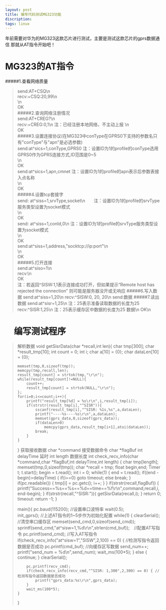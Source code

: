 ```yaml
---
layout: post
title: 编写代码测试MG323功能
discription: 
tags: linux
---
```


年前需要对华为的MG323这款芯片进行测试，主要是测试这款芯片的gprs数据通信
那就从AT指令开始吧！　　

 MG323的AT指令
=====
#####1.查看网络质量  
> send:AT+CSQ\n  
> recv:+CSQ:20,99\n  
>      \n  
>      OK  
#####2.查询网络注册情况  
> send:AT+CREG?\n  
> recv:+CREG:0,1\n  注：已经注册本地网络，不主动上报
>            \n  
>            OK  
#####3.设置连接协议(在MG323中conType在GPRS0下支持的参数名只有"conType"与"apn"是必选参数)  
> send:at^sics=1,conType,GPRS0   注：设置ID为1的profile的conType选用GPRS0作为GPRS连接方式,ID范围是0~5  
>            \n  
>            OK  
> send:at^sics=1,apn,cmnet       注：设置ID为1的profile的apn表示后参数表接入点名称  
>            \n  
>            OK  
#####4.设置tcp套接字   
> send: at^siss=1,srvType,socket\n　　注：设置ID为1的profile的srvType服务类型设置为socket模式  
>                  \n  
>                  OK  
> send: at^siss=1,conId,0\n           注：设置ID为1的profile的srvType服务类型设置为socket模式  
>                  \n  
>                  OK  
> send:at^siss=1,address,"socktcp://ip:port"\n  
>                  \n  
>                  OK  
#####5.打开连接  
> send:at^siso=1\n  
> recv:\n  
>      OK  
注：若返回^SISW:1,1表示连接成功打开，但如果提示“Remote host has rejected the connection”
则可能是服务器没开或无响应
#####6.写入数据
> send:at^siss=1,20\n
> recv:^SISW:0, 20, 20\n
> send:数据
#####7.读出数据
> send:at^sisr=1,25\n   注：25表示准备读取数据的长度为25
> recv:^SISR:1,25\n     注：25表示缓存区中数据的长度为25
>      数据\n
>      OK\n

　编写测试程序
====
> 解析数据
> void getSisrData(char \*recall,int len){
>     char tmp[300];
>     char *result_tmp[10];
>     int count = 0;
>     int i;
>     char a[10] = {0};
>     char dataLen[10] = {0};
>
>     memset(tmp,0,sizeof(tmp));
>     memcpy(tmp,recall,len);
>     result_tmp[count] = strtok(tmp,"\r\n");    
>     while(result_tmp[count]!=NULL){
>         count++;
>         result_tmp[count] = strtok(NULL,"\r\n");
>     };
>     for(i=0;i<=count;i++){
>         printf("result_tmp[%d] = %s\r\n",i,result_tmp[i]);
>         if(strstr(result_tmp[i],"^SISR")){
>             sscanf(result_tmp[i],"^SISR: %1s,%s",a,dataLen);
>             printf("----%s----%s\r\n",a,dataLen);
>             memset(gprs_data,0,sizeof(gprs_data));
>             if(dataLen>0)
>                 memcpy(gprs_data,result_tmp[i+1],atoi(dataLen));
>             break;
>         }
>     }
> }
> 获取接收数据
> char \*command 接受数据命令
> char \*flagBuf 
> int delayTime 延时
> int length 数据长度
> int check_recv_info(char \*command,char \*flagBuf,int delayTime,int length)
> {
>     char tmp[length];
>     memset(tmp,0,sizeof(tmp));
>     char *recall = tmp;
>     float begin,end;
>     Timer t;
>     t.start();
>     begin = t.read();
>     int i = 0;
>     while(1) {
>         end = t.read();
>         if((end - begin)>delayTime) {
>             if(i==0)
>                 goto timeout;
>             else
>                 break;
>         }
>         if(pc.readable()) {
>             tmp[i] = pc.getc();
>             i++;
>         }
>     }
>     if(strstr(recall,flagBuf)) {
>         printf("Success==%s==%s==%d==time==%f\r\n",command,recall,i,end-begin);
>     }
>     if(strstr(recall,"^SISR:")){
>         getSisrData(recall,i);
>     }
>     return 0;
> timeout:
>     return -1;
> }
> 
> main(){
>     pc.baud(115200); //设置串口波特率
>     wait(0.5);        
>     init_gprs();     //上述AT指令的1~5步作为初始化配置
>     while(1) {
>         clearSerial();    //清空串口缓存区
>         memset(send_cmd,0,sizeof(send_cmd));
>         sprintf(send_cmd,"at^sisw=1,%d\r\n",strlen(cmd_buf));　//配置AT写指令
>         pc.printf(send_cmd);  //写入AT写指令
>         if(check_recv_info("at^sisw=1","SISW",2,100) == 0) {  //检测写指令返回数据是否成功
>             pc.printf(cmd_buf);   //向缓存区写数据
>             send_num++;
>             printf("send_num = %d\n",send_num);
>             wait_ms(100*5);
>         } else {
>             continue;
>         }
>         clearSerial();
>     
>         pc.printf(recv_cmd);
>         if(check_recv_info(recv_cmd,"^SISR: 1,300",2,300) == 0) { //检测写指令返回数据是否成功
>             printf("gprs_data:%s\r\n",gprs_data);
>         }
>         wait_ms(100*5);
>     }
> }
> 

